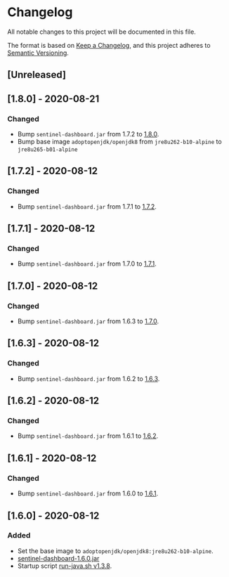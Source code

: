 # Changelog
All notable changes to this project will be documented in this file.

The format is based on [Keep a Changelog](https://keepachangelog.com/en/1.0.0/),
and this project adheres to [Semantic Versioning](https://semver.org/spec/v2.0.0.html).

## [Unreleased]

## [1.8.0] - 2020-08-21
### Changed
- Bump `sentinel-dashboard.jar` from 1.7.2 to [1.8.0](https://github.com/alibaba/Sentinel/releases/download/v1.8.0/sentinel-dashboard-1.8.0.jar).
- Bump base image `adoptopenjdk/openjdk8` from `jre8u262-b10-alpine` to `jre8u265-b01-alpine`

## [1.7.2] - 2020-08-12
### Changed
- Bump `sentinel-dashboard.jar` from 1.7.1 to [1.7.2](https://github.com/alibaba/Sentinel/releases/download/1.7.2/sentinel-dashboard-1.7.2.jar).

## [1.7.1] - 2020-08-12
### Changed
- Bump `sentinel-dashboard.jar` from 1.7.0 to [1.7.1](https://github.com/alibaba/Sentinel/releases/download/1.7.1/sentinel-dashboard-1.7.1.jar).

## [1.7.0] - 2020-08-12
### Changed
- Bump `sentinel-dashboard.jar` from 1.6.3 to [1.7.0](https://github.com/alibaba/Sentinel/releases/download/1.7.0/sentinel-dashboard-1.7.0.jar).

## [1.6.3] - 2020-08-12
### Changed
- Bump `sentinel-dashboard.jar` from 1.6.2 to [1.6.3](https://github.com/alibaba/Sentinel/releases/download/1.6.3/sentinel-dashboard-1.6.3.jar).

## [1.6.2] - 2020-08-12
### Changed
- Bump `sentinel-dashboard.jar` from 1.6.1 to [1.6.2](https://github.com/alibaba/Sentinel/releases/download/1.6.2/sentinel-dashboard-1.6.2.jar).

## [1.6.1] - 2020-08-12
### Changed
- Bump `sentinel-dashboard.jar` from 1.6.0 to [1.6.1](https://github.com/alibaba/Sentinel/releases/download/1.6.1/sentinel-dashboard-1.6.1.jar).

## [1.6.0] - 2020-08-12
### Added
- Set the base image to `adoptopenjdk/openjdk8:jre8u262-b10-alpine`.
- [sentinel-dashboard-1.6.0.jar](https://github.com/alibaba/Sentinel/releases/download/1.6.0/sentinel-dashboard-1.6.0.jar)
- Startup script [run-java.sh v1.3.8](https://github.com/fabric8io-images/run-java-sh/blob/v1.3.8/fish-pepper/run-java-sh/fp-files/run-java.sh).
